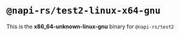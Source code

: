 # `@napi-rs/test2-linux-x64-gnu`

This is the **x86_64-unknown-linux-gnu** binary for `@napi-rs/test2`

